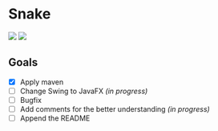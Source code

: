 # Snake
![](https://img.shields.io/badge/language-java-blue.svg)
[![](https://img.shields.io/github/license/mashape/apistatus.svg)](./LICENSE)

## Goals
* [x] Apply maven
* [ ] Change Swing to JavaFX *(in progress)*
* [ ] Bugfix
* [ ] Add comments for the better understanding *(in progress)*
* [ ] Append the README

